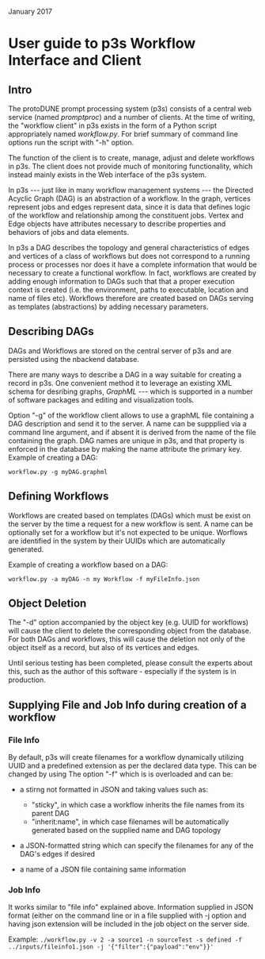 January 2017

# User guide to p3s Workflow Interface and Client

## Intro
The protoDUNE prompt processing system (p3s) consists of a central
web service (named *promptproc*) and a number of clients.
At the time of writing, the "workflow client" in p3s exists
in the form of a Python script appropriately named *workflow.py*.
For brief summary of command line options run the script with "-h" option.

The function of the client is to create, manage, adjust and delete workflows
in p3s. The client does not provide much of monitoring functionality, which
instead mainly exists in the Web interface of the p3s system.

In p3s --- just like in many workflow management systems --- the Directed Acyclic Graph (DAG)
is an abstraction of a workflow. In the graph, vertices represent jobs and edges represent
data, since it is data that defines logic of the workflow and relationship among the
constituent jobs. Vertex and Edge objects have attributes necessary to describe
properties and behaviors of jobs and data elements.

In p3s a DAG describes the topology
and general characteristics of edges and vertices of a class of workflows but does not
correspond to a running process or processes nor does it have a complete information
that would be necessary to create a functional workflow. In fact, workflows are created by
adding enough information to DAGs such that that a proper execution context is created
(i.e. the environment, paths to executable, location and name of files etc). Workflows
therefore are created based on DAGs serving as templates (abstractions) by adding
necessary parameters.

## Describing DAGs
DAGs and Workflows are stored on the central server of p3s
and are persisted using the nbackend database.

There are many ways to describe a DAG in a way suitable for
creating a record in p3s. One convenient method it to leverage
an existing XML schema for desribing graphs, *GraphML* --- which is
supported in a number of software packages and editing and visualization
tools.

Option "-g" of the workflow client allows to use a graphML file
containing a DAG description and send it to the server. A name can
be suppplied via a command line argument, and if absent it is derived
from the name of the file containing the graph. DAG names are unique in p3s,
and that property is enforced in the database by making the name attribute
the primary key. Example of creating a DAG:

`workflow.py -g myDAG.graphml`


## Defining Workflows
Workflows are created based on templates (DAGs) which must be
exist on the server by the time a request for a new workflow is sent.
A name can be optionally set for a workflow but it's not expected
to be unique. Worflows are identified in the system by their UUIDs which
are automatically generated.

Example of creating a workflow based on a DAG:

`workflow.py -a myDAG -n my Workflow -f myFileInfo.json`

## Object Deletion
The "-d" option accompanied by the object key (e.g. UUID for workflows) will
cause the client to delete the corresponding object from the database.
For both DAGs and workflows, this will cause the deletion not only
of the object itself as a record, but also of its vertices and edges.

Until serious testing has been completed, please consult the experts
about this, such as the author of this software - especially
if the system is in production.

## Supplying File and Job Info during creation of a workflow
### File Info
By default, p3s will create filenames for a workflow dynamically utilizing
UUID and a predefined extension as per the declared data type. This can
be changed by using The option "-f" which is is overloaded and can be:

* a stirng not formatted in JSON and taking values such as:
   * "sticky", in which case a workflow inherits the file names from its parent DAG
   * "inherit:name", in which case filenames will be automatically generated based on the supplied name and DAG topology
      
* a JSON-formatted string which can specify the filenames for any of the DAG's edges if desired
* a name of a JSON file containing same information

### Job Info

It works similar to "file info" explained above. Information supplied in JSON format (either on the command line
or in a file supplied with -j option and having json extension will be included in the job object on the server side.

Example:
`./workflow.py -v 2 -a source1 -n sourceTest -s defined -f ../inputs/fileinfo1.json -j '{"filter":{"payload":"env"}}'`

